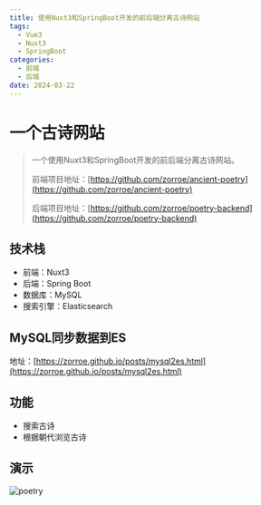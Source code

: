 ```yaml
---
title: 使用Nuxt3和SpringBoot开发的前后端分离古诗网站
tags:
  - Vue3
  - Nuxt3
  - SpringBoot
categories:
  - 前端
  - 后端
date: 2024-03-22
---
```


# 一个古诗网站

> 一个使用Nuxt3和SpringBoot开发的前后端分离古诗网站。
>
> 前端项目地址：[https://github.com/zorroe/ancient-poetry](https://github.com/zorroe/ancient-poetry)
>
> 后端项目地址：[https://github.com/zorroe/poetry-backend](https://github.com/zorroe/poetry-backend)

## 技术栈

- 前端：Nuxt3
- 后端：Spring Boot
- 数据库：MySQL
- 搜索引擎：Elasticsearch

## MySQL同步数据到ES

地址：[https://zorroe.github.io/posts/mysql2es.html](https://zorroe.github.io/posts/mysql2es.html)

## 功能

- 搜索古诗
- 根据朝代浏览古诗

## 演示

![poetry](./public/poetry.gif)
